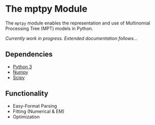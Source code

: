 The mptpy Module
================

The `mptpy` module enables the representation and use of Multinomial Processing Tree (MPT) models in Python.

*Currently work in progress. Extended documentation follows...*

## Dependencies

- [Python 3](https://www.python.org)
- [Numpy](http://www.numpy.org)
- [Scipy](https://www.scipy.org)

## Functionality

- Easy-Format Parsing
- Fitting (Numerical & EM)
- Optimization
